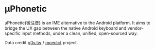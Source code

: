 μPhonetic
=========

μPhonetic(微注音) is an IME alternative to the Android platform. 
It aims to bridge the UX gap between the native Android keyboard
and vendor-specific input methods, under a clean, unified, open-sourced
way.

Data credit [g0v.tw](http://dev.g0v.tw) / [moedict](http://moedict.tw) project.
